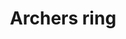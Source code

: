 ---
layout: item
title: Archers ring
item-id: 6733
datatable: true
id: 6733
name: "Archers ring"
members: true
lowalch: 4000
highalch: 6000
examine: "A fabled ring that improves the wearer's skill with a bow..."
monsters:
  - id: 2265
    name: "Dagannoth Supreme"
    members: true
    combat_level: 303
    wiki_url: "https://oldschool.runescape.wiki/w/Dagannoth_Supreme"
    drops:
      - quantity: "1"
        rarity: 0.0078125
    image: "https://oldschool.runescape.wiki/images/b/b4/Dagannoth_Supreme.png?81f00"
---